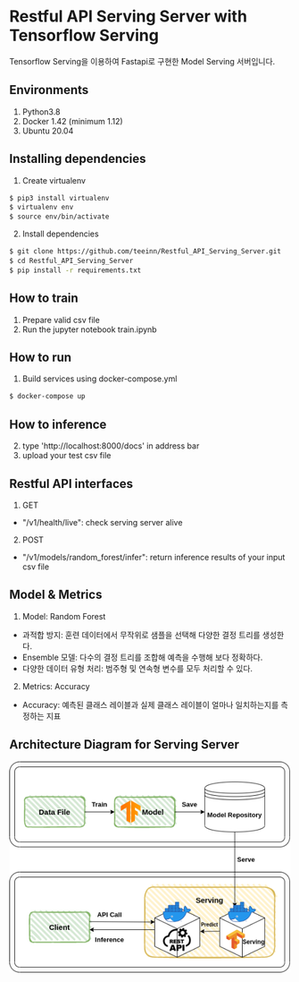 Restful API Serving Server with Tensorflow Serving
=============
Tensorflow Serving을 이용하여 Fastapi로 구현한 Model Serving 서버입니다.<br> 

## Environments
1. Python3.8
2. Docker 1.42 (minimum 1.12)
3. Ubuntu 20.04

## Installing dependencies
1. Create virtualenv
```sh
$ pip3 install virtualenv
$ virtualenv env
$ source env/bin/activate
```
2. Install dependencies
```sh
$ git clone https://github.com/teeinn/Restful_API_Serving_Server.git
$ cd Restful_API_Serving_Server
$ pip install -r requirements.txt
```

## How to train
1. Prepare valid csv file
2. Run the jupyter notebook train.ipynb

## How to run
1. Build services using docker-compose.yml
```sh
$ docker-compose up
```

## How to inference
2. type 'http://localhost:8000/docs' in address bar
3. upload your test csv file

## Restful API interfaces
1. GET
- "/v1/health/live": check serving server alive
2. POST
- "/v1/models/random_forest/infer": return inference results of your input csv file

## Model & Metrics
1. Model: Random Forest
- 과적합 방지: 훈련 데이터에서 무작위로 샘플을 선택해 다양한 결정 트리를 생성한다. 
- Ensemble 모델: 다수의 결정 트리를 조합해 예측을 수행해 보다 정확하다.
- 다양한 데이터 유형 처리: 범주형 및 연속형 변수를 모두 처리할 수 있다.
2. Metrics: Accuracy 
- Accuracy: 예측된 클래스 레이블과 실제 클래스 레이블이 얼마나 일치하는지를 측정하는 지표

## Architecture Diagram for Serving Server
![My Image](servingServer_architecture.png)
